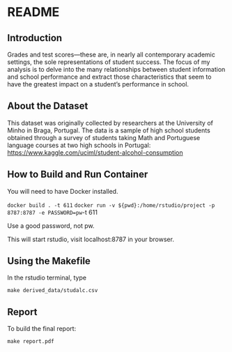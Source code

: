 # README 

## Introduction
Grades and test scores—these are, in nearly all contemporary academic settings, the sole representations of student success. The focus of my analysis is to delve into the many relationships between student information and school performance and extract those characteristics that seem to have the greatest impact on a student’s performance in school. 

## About the Dataset
This dataset was originally collected by researchers at the University of Minho in Braga, Portugal. The data is a sample of high school students obtained through a survey of students taking Math and Portuguese language courses at two high schools in Portugal: https://www.kaggle.com/uciml/student-alcohol-consumption

## How to Build and Run Container
You will need to have Docker installed. 

`docker build . -t 611`
`docker run -v ${pwd}:/home/rstudio/project -p 8787:8787 -e PASSWORD=pw`-t 611

Use a good password, not pw. 

This will start rstudio, visit localhost:8787 in your browser. 

## Using the Makefile

In the rstudio terminal, type 

`make derived_data/studalc.csv`

## Report
To build the final report: 

`make report.pdf`
 
